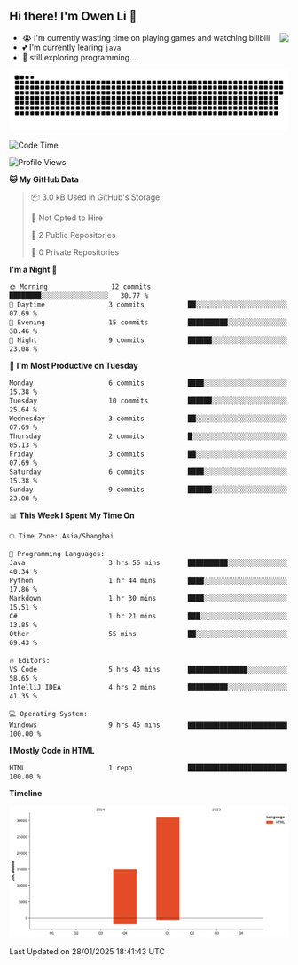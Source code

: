 ## Hi there! I'm Owen Li 👋

<a href="https://github.com/owenllli">
  <img align="right" src="https://github-readme-stats.vercel.app/api/top-langs/?username=owenllli&layout=normal" />
</a>

- 😭 I'm currently wasting time on playing games and watching bilibili
- 💕 I'm currently learing `java`
- 🤔 still exploring programming...

<!--
![Top Langs](https://github-readme-stats.vercel.app/api/top-langs/?username=owenllli&layout=normal)
-->

<picture>
  <source media="(prefers-color-scheme: dark)" srcset="https://raw.githubusercontent.com/owenllli/owenllli/output/github-snake-dark.svg" />
  <source media="(prefers-color-scheme: light)" srcset="https://raw.githubusercontent.com/owenllli/owenllli/output/github-snake.svg" />
  <img alt="github-snake" src="https://raw.githubusercontent.com/owenllli/owenllli/output/github-snake.svg" />
</picture>

<!--START_SECTION:waka-->
![Code Time](http://img.shields.io/badge/Code%20Time-9%20hrs%2046%20mins-blue)

![Profile Views](http://img.shields.io/badge/Profile%20Views-0-blue)

**🐱 My GitHub Data** 

> 📦 3.0 kB Used in GitHub's Storage 
 > 
> 🚫 Not Opted to Hire
 > 
> 📜 2 Public Repositories 
 > 
> 🔑 0 Private Repositories 
 > 
**I'm a Night 🦉** 

```text
🌞 Morning                12 commits          ████████░░░░░░░░░░░░░░░░░   30.77 % 
🌆 Daytime                3 commits           ██░░░░░░░░░░░░░░░░░░░░░░░   07.69 % 
🌃 Evening                15 commits          ██████████░░░░░░░░░░░░░░░   38.46 % 
🌙 Night                  9 commits           ██████░░░░░░░░░░░░░░░░░░░   23.08 % 
```
📅 **I'm Most Productive on Tuesday** 

```text
Monday                   6 commits           ████░░░░░░░░░░░░░░░░░░░░░   15.38 % 
Tuesday                  10 commits          ██████░░░░░░░░░░░░░░░░░░░   25.64 % 
Wednesday                3 commits           ██░░░░░░░░░░░░░░░░░░░░░░░   07.69 % 
Thursday                 2 commits           █░░░░░░░░░░░░░░░░░░░░░░░░   05.13 % 
Friday                   3 commits           ██░░░░░░░░░░░░░░░░░░░░░░░   07.69 % 
Saturday                 6 commits           ████░░░░░░░░░░░░░░░░░░░░░   15.38 % 
Sunday                   9 commits           ██████░░░░░░░░░░░░░░░░░░░   23.08 % 
```


📊 **This Week I Spent My Time On** 

```text
🕑︎ Time Zone: Asia/Shanghai

💬 Programming Languages: 
Java                     3 hrs 56 mins       ██████████░░░░░░░░░░░░░░░   40.34 % 
Python                   1 hr 44 mins        ████░░░░░░░░░░░░░░░░░░░░░   17.86 % 
Markdown                 1 hr 30 mins        ████░░░░░░░░░░░░░░░░░░░░░   15.51 % 
C#                       1 hr 21 mins        ███░░░░░░░░░░░░░░░░░░░░░░   13.85 % 
Other                    55 mins             ██░░░░░░░░░░░░░░░░░░░░░░░   09.43 % 

🔥 Editors: 
VS Code                  5 hrs 43 mins       ███████████████░░░░░░░░░░   58.65 % 
IntelliJ IDEA            4 hrs 2 mins        ██████████░░░░░░░░░░░░░░░   41.35 % 

💻 Operating System: 
Windows                  9 hrs 46 mins       █████████████████████████   100.00 % 
```

**I Mostly Code in HTML** 

```text
HTML                     1 repo              █████████████████████████   100.00 % 
```



**Timeline**

![Lines of Code chart](https://raw.githubusercontent.com/owenllli/owenllli/main/assets/bar_graph.png)


 Last Updated on 28/01/2025 18:41:43 UTC
<!--END_SECTION:waka-->
